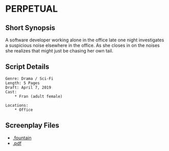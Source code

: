 # PERPETUAL

## Short Synopsis

A software developer working alone in the office late one night investigates a suspicious noise elsewhere in the office. As she closes in on the noises she realizes that might just be chasing her own tail.

## Script Details

```
Genre: Drama / Sci-Fi
Length: 5 Pages
Draft: April 7, 2019
Cast:
	* Fran (adult female)

Locations:
	* Office
```

## Screenplay Files

* [.fountain](./perpetual.fountain)
* [.pdf](./perpetual.pdf)

